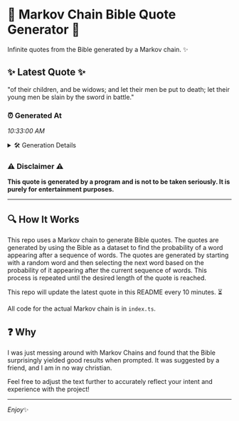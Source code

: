 # 📖 Markov Chain Bible Quote Generator 📖

Infinite quotes from the Bible generated by a Markov chain. ✨

## ✨ Latest Quote ✨
"of their children, and be widows; and let their men be put to death; let their young men be slain by the sword in battle."

### ⏰ Generated At
*10:33:00 AM*

<details>
    <summary>🛠️ Generation Details</summary>
    <p>
        <strong>🌱 Seed:</strong> of<br>
        <strong>🔄 Iterations:</strong> 24<br>
        <strong>📜 Context History:</strong><br>[ of ]: their<br>[ of, their ]: children,<br>[ of, their, children, ]: and<br>[ of, their, children,, and ]: be<br>[ of, their, children,, and, be ]: widows;<br>[ of, their, children,, and, be, widows; ]: and<br>[ their, children,, and, be, widows;, and ]: let<br>[ children,, and, be, widows;, and, let ]: their<br>[ and, be, widows;, and, let, their ]: men<br>[ be, widows;, and, let, their, men ]: be<br>[ widows;, and, let, their, men, be ]: put<br>[ and, let, their, men, be, put ]: to<br>[ let, their, men, be, put, to ]: death;<br>[ their, men, be, put, to, death; ]: let<br>[ men, be, put, to, death;, let ]: their<br>[ be, put, to, death;, let, their ]: young<br>[ put, to, death;, let, their, young ]: men<br>[ to, death;, let, their, young, men ]: be<br>[ death;, let, their, young, men, be ]: slain<br>[ let, their, young, men, be, slain ]: by<br>[ their, young, men, be, slain, by ]: the<br>[ young, men, be, slain, by, the ]: sword<br>[ men, be, slain, by, the, sword ]: in<br>[ be, slain, by, the, sword, in ]: battle.<br>
    </p>
</details>

### ⚠️ Disclaimer ⚠️
**This quote is generated by a program and is not to be taken seriously. It is purely for entertainment purposes.**

---

## 🔍 How It Works

This repo uses a Markov chain to generate Bible quotes. The quotes are generated by using the Bible as a dataset to find the probability of a word appearing after a sequence of words. The quotes are generated by starting with a random word and then selecting the next word based on the probability of it appearing after the current sequence of words. This process is repeated until the desired length of the quote is reached.

This repo will update the latest quote in this README every 10 minutes. ⏳

All code for the actual Markov chain is in `index.ts`.

## ❓ Why

I was just messing around with Markov Chains and found that the Bible surprisingly yielded good results when prompted. 
It was suggested by a friend, and I am in no way christian.

Feel free to adjust the text further to accurately reflect your intent and experience with the project!

---

*Enjoy*✨
